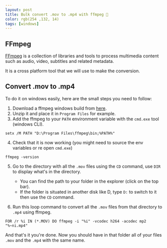 ```yaml
---
layout: post
title: Bulk convert .mov to .mp4 with ffmpeg 🎥
color: rgb(254 ,132, 14)
tags: [windows]
---
```


## FFmpeg

[FFmpeg](https://github.com/FFmpeg/FFmpeg) is a collection of libraries and tools to process multimedia content such as audio, video, subtitles and related metadata.

It is a cross platform tool that we will use to make the conversion.

## Convert .mov to .mp4

To do it on windows easily, here are the small steps you need to follow:

1. Download a ffmpeg windows build from [here](http://ffmpeg.zeranoe.com/builds/).
2. Unzip it and place it in `Program Files` for example.
3. Add the ffmpeg to your `PATH` environment variable with the `cmd.exe` tool (windows CLI).

```batch
setx /M PATH "D:\Program Files\ffmpeg\bin;%PATH%"
```

4. Check that it is now working (you might need to source the env variables or re open `cmd.exe`) 

```batch
ffmpeg -version
```

5. Go to the directory with all the `.mov` files using the `CD` command, use `DIR` to display what's in the directory.
      - You can find the path to your folder in the explorer (click on the top bar).
      - If the folder is situated in another disk like D, type `D:` to switch to it then use the `CD` command.
      
6. Run this loop command to convert all the `.mov` files from that directory to `.mp4` using ffmpeg.

```batch
FOR /r %i IN (*.MOV) DO ffmpeg -i "%i" -vcodec h264 -acodec mp2 "%~ni.mp4"
```

And that's it you're done. Now you should have in that folder all of your files `.mov` and the `.mp4` with the same name.
